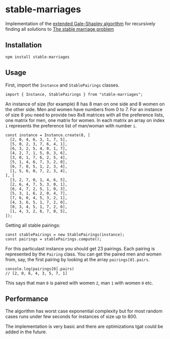 # stable-marriages

Implementation of the [extended Gale-Shapley algorithm](https://en.wikipedia.org/wiki/Gale%E2%80%93Shapley_algorithm) for recursively finding all solutions to [The stable marriage problem](https://dl.acm.org/doi/abs/10.1145/362619.362631)

## Installation

```
npm install stable-marriages
```

## Usage

First, import the `Instance` and `StablePairings` classes.

```
import { Instance, StablePairings } from "stable-marriages";
```

An instance of size (for example) 8 has 8 man on one side and 8 women on the other side. Men and women have numbers from 0 to 7. For an instance of size 8 you need to provide two 8x8 matrices with all the preference lists, one matrix for men, one matrix for women. In each matrix an array on index `i` represents the preference list of man/woman with number `i`.

```
const instance = Instance.create(8, [
  [2, 0, 4, 6, 3, 1, 7, 5],
  [5, 0, 2, 3, 7, 6, 4, 1],
  [6, 3, 2, 5, 4, 0, 1, 7],
  [4, 2, 7, 1, 5, 0, 3, 6],
  [3, 0, 1, 7, 6, 2, 5, 4],
  [5, 1, 4, 6, 7, 3, 2, 0],
  [6, 7, 0, 5, 1, 2, 3, 4],
  [1, 5, 6, 0, 7, 2, 3, 4],
], [
  [3, 2, 7, 0, 1, 4, 6, 5],
  [2, 6, 4, 7, 5, 3, 0, 1],
  [6, 4, 7, 2, 5, 1, 0, 3],
  [5, 3, 1, 6, 2, 0, 4, 7],
  [7, 6, 0, 4, 5, 3, 2, 1],
  [4, 3, 6, 5, 1, 7, 2, 0],
  [0, 3, 4, 5, 1, 7, 2, 6],
  [1, 4, 3, 2, 6, 7, 0, 5],
]);
```

Getting all stable pairings:

```
const stablePairings = new StablePairings(instance);
const pairings = stablePairings.compute();
```

For this particulast instance you should get 23 pairings. Each pairing is represented by the `Pairing` class. You can get the paired men and women from, say, the first pairing by looking at the array `pairings[0].pairs`.

```
console.log(pairings[0].pairs)
// [2, 0, 6, 4, 3, 5, 7, 1]
```

This says that man `0` is paired with women `2`, man `1` with women `0` etc.

## Performance

The algorithm has worst case exponential complexity but for most random cases runs under few seconds for instances of size up to 800.

The implementation is very basic and there are optimizations tgat could be added in the future.
